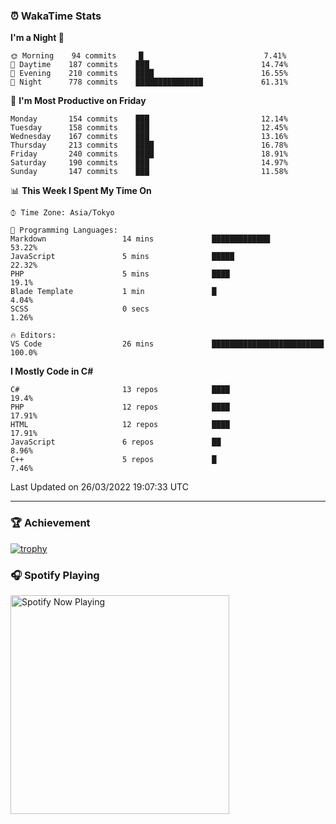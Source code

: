 ### ⏰ WakaTime Stats


<!--START_SECTION:waka-->
**I'm a Night 🦉** 

```text
🌞 Morning    94 commits     █                           7.41% 
🌆 Daytime    187 commits    ███                         14.74% 
🌃 Evening    210 commits    ████                        16.55% 
🌙 Night      778 commits    ███████████████             61.31%

```
📅 **I'm Most Productive on Friday** 

```text
Monday       154 commits    ███                         12.14% 
Tuesday      158 commits    ███                         12.45% 
Wednesday    167 commits    ███                         13.16% 
Thursday     213 commits    ████                        16.78% 
Friday       240 commits    ████                        18.91% 
Saturday     190 commits    ███                         14.97% 
Sunday       147 commits    ███                         11.58%

```


📊 **This Week I Spent My Time On** 

```text
⌚︎ Time Zone: Asia/Tokyo

💬 Programming Languages: 
Markdown                 14 mins             █████████████               53.22% 
JavaScript               5 mins              █████                       22.32% 
PHP                      5 mins              ████                        19.1% 
Blade Template           1 min               █                           4.04% 
SCSS                     0 secs                                          1.26%

🔥 Editors: 
VS Code                  26 mins             █████████████████████████   100.0%

```

**I Mostly Code in C#** 

```text
C#                       13 repos            ████                        19.4% 
PHP                      12 repos            ████                        17.91% 
HTML                     12 repos            ████                        17.91% 
JavaScript               6 repos             ██                          8.96% 
C++                      5 repos             █                           7.46%

```



 Last Updated on 26/03/2022 19:07:33 UTC
<!--END_SECTION:waka-->

---

### 🏆 Achievement

[![trophy](https://github-profile-trophy.vercel.app/?username=Slime-hatena&theme=flat&no-bg=true&no-frame=true&column=8)](https://github.com/ryo-ma/github-profile-trophy)

### 🎧 Spotify Playing

[<img src="https://spotify-now-playing-slime-hatena.vercel.app/api/spotify-playing" alt="Spotify Now Playing" width="350" />](https://open.spotify.com/user/slime_hatena)

<!--
**Slime-hatena/Slime-hatena** is a ✨ _special_ ✨ repository because its `README.md` (this file) appears on your GitHub profile.

Here are some ideas to get you started:

- 🔭 I’m currently working on ...
- 🌱 I’m currently learning ...
- 👯 I’m looking to collaborate on ...
- 🤔 I’m looking for help with ...
- 💬 Ask me about ...
- 📫 How to reach me: ...
- 😄 Pronouns: ...
- ⚡ Fun fact: ...
-->
